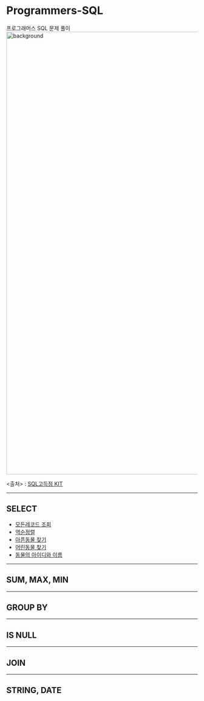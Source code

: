 # Programmers-SQL

프로그래머스 SQL 문제 풀이
<img width="1166" alt="background" src="https://user-images.githubusercontent.com/48948636/112016825-67dbfb00-8b70-11eb-9fd7-0f79f244937b.png">

<출처> : [SQL고득점 KIT](https://programmers.co.kr/learn/challenges)

------------------------
## SELECT
  * [모든레코드 조회](https://github.com/Youngprize33/Programmers-SQL/blob/63c0b765865979b509cd352ff8b7c0a8e2a9e3e7/SELECT/1.%20%EB%AA%A8%EB%93%A0%EB%A0%88%EC%BD%94%EB%93%9C%20%EC%A1%B0%ED%9A%8C.md)
  * [역순정렬](https://github.com/Youngprize33/Programmers-SQL/blob/2bd411549d1a65cb955b9b4765b1e78a07c3c06b/SELECT/2.%20%EC%97%AD%EC%88%9C%EC%A0%95%EB%A0%AC.md)
  * [아픈동물 찾기](https://github.com/Youngprize33/Programmers-SQL/blob/922237405e6fd9d45b7390386b71854c54bfae54/SELECT/3.%20%EC%95%84%ED%94%88%20%EB%8F%99%EB%AC%BC%20%EC%B0%BE%EA%B8%B0.md)
  * [어린동물 찾기](https://github.com/Youngprize33/Programmers-SQL/blob/bea8942d52d974d8876a0ed6650d3d2538920647/SELECT/4.%20%EC%96%B4%EB%A6%B0%EB%8F%99%EB%AC%BC%20%EC%B0%BE%EA%B8%B0.md)
  * [동물의 아이디와 이름](https://github.com/Youngprize33/Programmers-SQL/blob/9a905a764bd3ec3826a72e741abc1f072af18941/SELECT/5..%20%EB%8F%99%EB%AC%BC%EC%9D%98%20%EC%95%84%EC%9D%B4%EB%94%94%EC%99%80%20%EC%9D%B4%EB%A6%84.md)
-----------------------
## SUM, MAX, MIN


-------------------------
## GROUP BY



--------------------------
## IS NULL



--------------------------
## JOIN


------------------------
## STRING, DATE
